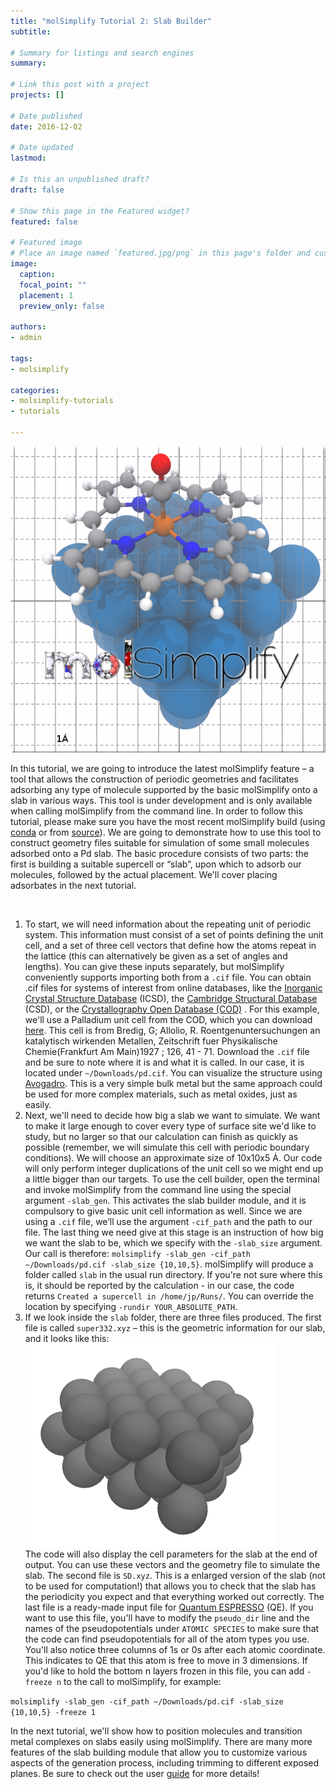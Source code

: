 ```yaml
---
title: "molSimplify Tutorial 2: Slab Builder"
subtitle: 

# Summary for listings and search engines
summary: 

# Link this post with a project
projects: []

# Date published
date: 2016-12-02

# Date updated
lastmod: 

# Is this an unpublished draft?
draft: false

# Show this page in the Featured widget?
featured: false

# Featured image
# Place an image named `featured.jpg/png` in this page's folder and customize its options here.
image:
  caption: 
  focal_point: ""
  placement: 1
  preview_only: false

authors:
- admin

tags:
- molsimplify

categories:
- molsimplify-tutorials
- tutorials

---
```

![](pic_1.png)


In this tutorial, we are going to introduce the latest molSimplify feature – a tool that allows the construction of periodic geometries and facilitates adsorbing any type of molecule supported by the basic molSimplify onto a slab in various ways. This tool is under development and is only available when calling molSimplify from the command line. In order to follow this tutorial, please make sure you have the most recent molSimplify build (using [conda](../2021-10-27-installing-molsimplify/) or from  [source](https://github.com/hjkgrp/molSimplify/)). We are going to demonstrate how to use this tool to construct geometry files suitable for simulation of some small molecules adsorbed onto a Pd slab. The basic procedure consists of two parts: the first is building a suitable supercell or “slab”, upon which to adsorb our molecules, followed by the actual placement. We'll cover placing adsorbates in the next tutorial.


 


1. To start, we will need information about the repeating unit of periodic system. This information must consist of a set of points defining the unit cell, and a set of three cell vectors that define how the atoms repeat in the lattice (this can alternatively be given as a set of angles and lengths). You can give these inputs separately, but molSimplify conveniently supports importing both from a `.cif` file. You can obtain .cif files for systems of interest from online databases, like the  [Inorganic Crystal Structure Database](http://icsd.fiz-karlsruhe.de) (ICSD), the  [Cambridge Structural Database](http://www.ccdc.cam.ac.uk/solutions/csd-system/components/csd/)  (CSD), or the  [Crystallography Open Database (COD)](http://www.crystallography.net/cod/) . For this example, we'll use a Palladium unit cell from the COD, which you can download [here](pd.cif). This cell is from Bredig, G; Allolio, R. Roentgenuntersuchungen an katalytisch wirkenden Metallen, Zeitschrift fuer Physikalische Chemie(Frankfurt Am Main)1927 ; 126, 41 - 71. Download the `.cif` file and be sure to note where it is and what it is called. In our case, it is located under `~/Downloads/pd.cif`. You can visualize the structure using [Avogadro](https://avogadro.cc/docs/). This is a very simple bulk metal but the same approach could be used for more complex materials, such as metal oxides, just as easily.
2. Next, we'll need to decide how big a slab we want to simulate. We want to make it large enough to cover every type of surface site we'd like to study, but no larger so that our calculation can finish as quickly as possible (remember, we will simulate this cell with periodic boundary conditions). We will choose an approximate size of 10x10x5 Ȧ. Our code will only perform integer duplications of the unit cell so we might end up a little bigger than our targets. To use the cell builder, open the terminal and invoke molSimplify from the command line using the special argument `-slab_gen`. This activates the slab builder module, and it is compulsory to give basic unit cell information as well. Since we are using a `.cif` file, we’ll use the argument `-cif_path` and the path to our file. The last thing we need give at this stage is an instruction of how big we want the slab to be, which we specify with the `-slab_size` argument. Our call is therefore:  `molsimplify -slab_gen -cif_path ~/Downloads/pd.cif -slab_size {10,10,5}`. molSimplify will produce a folder called `slab` in the usual run directory. If you're not sure where this is, it should be reported by the calculation - in our case, the code returns `Created a supercell in /home/jp/Runs/`. You can override the location by specifying `-rundir YOUR_ABSOLUTE_PATH`.
3. If we look inside the `slab` folder, there are three files produced. The first file is called `super332.xyz` – this is the geometric information for our slab, and it looks like this:  
![](2-output.png)  
The code will also display the cell parameters for the slab at the end of output. You can use these vectors and the geometry file to simulate the slab. The second file is `SD.xyz`. This is a enlarged version of the slab (not to be used for computation!) that allows you to check that the slab has the periodicity you expect and that everything worked out correctly. The last file is a ready-made input file for [Quantum ESPRESSO](http://www.quantum-espresso.org/)  (QE). If you want to use this file, you'll have to modify the `pseudo_dir` line and the names of the pseudopotentials under `ATOMIC SPECIES` to make sure that the code can find pseudopotentials for all of the atom types you use. You'll also notice three columns of 1s or 0s after each atomic coordinate. This indicates to QE that this atom is free to move in 3 dimensions. If you'd like to hold the bottom n layers frozen in this file, you can add `-freeze n` to the call to molSimplify, for example:  
  
`molsimplify -slab_gen -cif_path ~/Downloads/pd.cif -slab_size {10,10,5} -freeze 1`

  


In the next tutorial, we'll show how to position molecules and transition metal complexes on slabs easily using molSimplify. There are many more features of the slab building module that allow you to customize various aspects of the generation process, including trimming to different exposed planes. Be sure to check out the user  [guide](molSimplify_v1.pdf)  for more details!

